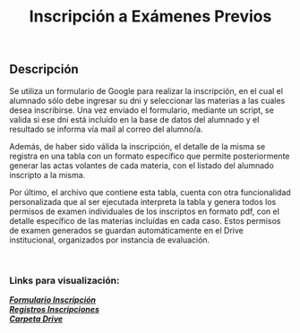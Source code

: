 <h1 align="center">Inscripción a Exámenes Previos</h1>
  <br/>
<h2>Descripción</h2>

<p>Se utiliza un formulario de Google para realizar la inscripción, en el cual el alumnado sólo debe ingresar su dni y seleccionar las materias a las cuales desea inscribirse. Una vez enviado el formulario, mediante un script, se valida si ese dni está incluído en la base de datos del alumnado y el resultado se informa vía mail al correo del alumno/a.</p> 

Además, de haber sido válida la inscripción, el detalle de la misma se registra en una tabla con un formato específico que permite posteriormente generar las actas volantes de cada materia, con el listado del alumnado inscripto a la misma.

Por último, el archivo que contiene esta tabla, cuenta con otra funcionalidad personalizada que al ser ejecutada interpreta la tabla y genera todos los permisos de examen individuales de los inscriptos en formato pdf, con el detalle específico de las materias incluídas en cada caso. Estos permisos de examen generados se guardan automáticamente en el Drive institucional, organizados por instancia de evaluación.

<br/>

### Links para visualización:

***[Formulario Inscripción](https://forms.gle/kXsZs5uSPd7ttneE6)***  
***[Registros Inscripciones](https://docs.google.com/spreadsheets/d/1lMFMlxfawFKR4j2VgYPQ_WJSK5hjiNVgsd6AxxDBSbA/edit?usp=sharing)***  
***[Carpeta Drive](https://drive.google.com/drive/folders/1nmPHKI8QoAmbAAgDJFEHtfivSIYBHbjP?usp=sharing)***  



